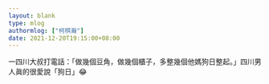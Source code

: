 ```yaml
---
layout: blank
type: mlog
authormlog: ["柯棋瀚"]
date: 2021-12-20T19:15:00+08:00
---
```


一四川大叔打電話：「做幾個豆角，做幾個櫃子，多整幾個他媽狗日整起。」四川男人眞的很愛說「狗日」😂
